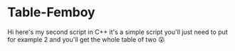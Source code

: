 # Table-Femboy
Hi here's my second script in C++ it's a simple script you'll just need to put for example 2 and you'll get the whole table of two 😮
